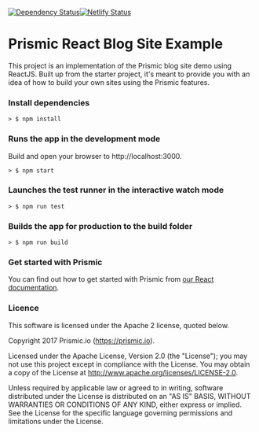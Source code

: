 [![Dependency Status](https://david-dm.org/raulg/reactjs-blog.svg)](https://david-dm.org/raulg/reactjs-blog)[![Netlify Status](https://api.netlify.com/api/v1/badges/8d0a465a-7b1f-45f1-9fc2-e192f1f7a955/deploy-status)](https://app.netlify.com/sites/react-blog-demo/deploys)

# Prismic React Blog Site Example
This project is an implementation of the Prismic blog site demo using ReactJS. Built up from the starter project, it's meant to provide you with an idea of how to build your own sites using the Prismic features.

### Install dependencies
```
> $ npm install
```
### Runs the app in the development mode
Build and open your browser to http://localhost:3000.
```
> $ npm start
```

### Launches the test runner in the interactive watch mode
```
> $ npm run test
```

### Builds the app for production to the build folder
```
> $ npm run build
```

### Get started with Prismic

You can find out how to get started with Prismic from [our React documentation](https://prismic.io/docs/reactjs/getting-started/getting-started-from-scratch).

### Licence

This software is licensed under the Apache 2 license, quoted below.

Copyright 2017 Prismic.io (https://prismic.io).

Licensed under the Apache License, Version 2.0 (the "License"); you may not use this project except in compliance with the License. You may obtain a copy of the License at http://www.apache.org/licenses/LICENSE-2.0.

Unless required by applicable law or agreed to in writing, software distributed under the License is distributed on an "AS IS" BASIS, WITHOUT WARRANTIES OR CONDITIONS OF ANY KIND, either express or implied. See the License for the specific language governing permissions and limitations under the License.
